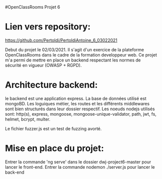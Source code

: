 #OpenClassRooms Projet 6

# Lien vers repository:

https://github.com/Pertoldi/PertoldiAntoine_6_03022021

Debut du projet le 02/03/2021. 
Il s'agit d'un exercice de la plateforme OpenClassRooms dans le cadre de la formation developpeur web.
Ce projet m'a permi de mettre en place un backend respectant les normes de sécurité en vigueur (OWASP + RGPD).

# Architecture backend: 

le backend est une application express. La base de données utilisé est mongoBD.
Les loguiques métier, les routes et les différents middlewares sont bien structurés dans leur dossier respectif.
Les noeuds nodejs utilisés sont: http(s), express, mongoose, mongoose-unique-validator, path, jwt, fs, helmet, bcrypt, multer.

Le fichier fuzzer.js est un test de fuzzing avorté.

# Mise en place du projet:

Entrer la commande 'ng serve' dans le dossier dwj-project6-master pour lancer le front-end.
Entrer la commande nodemon ./server.js pour lancer le back-end
